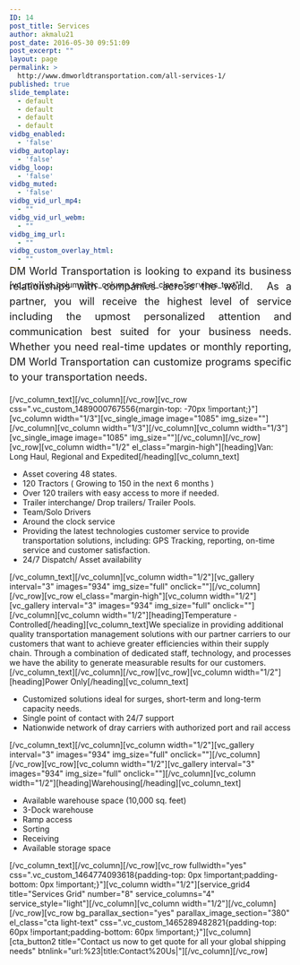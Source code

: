 ```yaml
---
ID: 14
post_title: Services
author: akmalu21
post_date: 2016-05-30 09:51:09
post_excerpt: ""
layout: page
permalink: >
  http://www.dmworldtransportation.com/all-services-1/
published: true
slide_template:
  - default
  - default
  - default
  - default
vidbg_enabled:
  - 'false'
vidbg_autoplay:
  - 'false'
vidbg_loop:
  - 'false'
vidbg_muted:
  - 'false'
vidbg_vid_url_mp4:
  - ""
vidbg_vid_url_webm:
  - ""
vidbg_img_url:
  - ""
vidbg_custom_overlay_html:
  - ""
---
```

[vc_row][vc_column][vc_column_text el_class="services_text"]
<p style="font-size: large; text-align: justify; margin-top: -60px; line-height: 1.5;">DM World Transportation is looking to expand its business relationships with companies across the world.  As a partner, you will receive the highest level of service including the upmost personalized attention and communication best suited for your business needs. Whether you need real-time updates or monthly reporting, DM World Transportation can customize programs specific to your transportation needs.</p>
[/vc_column_text][/vc_column][/vc_row][vc_row css=".vc_custom_1489000767556{margin-top: -70px !important;}"][vc_column width="1/3"][vc_single_image image="1085" img_size=""][/vc_column][vc_column width="1/3"][/vc_column][vc_column width="1/3"][vc_single_image image="1085" img_size=""][/vc_column][/vc_row][vc_row][vc_column width="1/2" el_class="margin-high"][heading]Van: Long Haul, Regional and Expedited[/heading][vc_column_text]
<ul>
 	<li>Asset covering 48 states.</li>
 	<li>120 Tractors ( Growing to 150 in the next 6 months )</li>
 	<li>Over 120 trailers with easy access to more if needed.</li>
 	<li>Trailer interchange/ Drop trailers/ Trailer Pools.</li>
 	<li>Team/Solo Drivers</li>
 	<li>Around the clock service</li>
 	<li>Providing the latest technologies customer service to provide transportation solutions, including: GPS Tracking, reporting, on-time service and customer satisfaction.</li>
 	<li>24/7 Dispatch/ Asset availability</li>
</ul>
[/vc_column_text][/vc_column][vc_column width="1/2"][vc_gallery interval="3" images="934" img_size="full" onclick=""][/vc_column][/vc_row][vc_row el_class="margin-high"][vc_column width="1/2"][vc_gallery interval="3" images="934" img_size="full" onclick=""][/vc_column][vc_column width="1/2"][heading]Temperature - Controlled[/heading][vc_column_text]We specialize in providing additional quality transportation management solutions with our partner carriers to our customers that want to achieve greater efficiencies within their supply chain. Through a combination of dedicated staff, technology, and processes we have the ability to generate measurable results for our customers.[/vc_column_text][/vc_column][/vc_row][vc_row][vc_column width="1/2"][heading]Power Only[/heading][vc_column_text]
<ul>
 	<li>Customized solutions ideal for surges, short-term and long-term capacity needs.</li>
 	<li>Single point of contact with 24/7 support</li>
 	<li>Nationwide network of dray carriers with authorized port and rail access</li>
</ul>
[/vc_column_text][/vc_column][vc_column width="1/2"][vc_gallery interval="3" images="934" img_size="full" onclick=""][/vc_column][/vc_row][vc_row][vc_column width="1/2"][vc_gallery interval="3" images="934" img_size="full" onclick=""][/vc_column][vc_column width="1/2"][heading]Warehousing[/heading][vc_column_text]
<ul>
 	<li>Available warehouse space (10,000 sq. feet)</li>
 	<li>3-Dock warehouse</li>
 	<li>Ramp access</li>
 	<li>Sorting</li>
 	<li>Receiving</li>
 	<li>Available storage space</li>
</ul>
[/vc_column_text][/vc_column][/vc_row][vc_row fullwidth="yes" css=".vc_custom_1464774093618{padding-top: 0px !important;padding-bottom: 0px !important;}"][vc_column width="1/2"][service_grid4 title="Services Grid" number="8" service_columns="4" service_style="light"][/vc_column][vc_column width="1/2"][/vc_column][/vc_row][vc_row bg_parallax_section="yes" parallax_image_section="380" el_class="cta light-text" css=".vc_custom_1465289482821{padding-top: 60px !important;padding-bottom: 60px !important;}"][vc_column][cta_button2 title="Contact us now to get quote for all your global shipping needs" btnlink="url:%23|title:Contact%20Us|"][/vc_column][/vc_row]